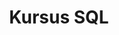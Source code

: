 ---
layout:   certificate
title:    "Kursus SQL"
slug:     progate-sql
category: progate
issuer:   "Progate Indonesia"
---